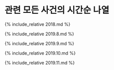 
관련 모든 사건의 시간순 나열
==========================
 
{% include_relative 2018.md %}

{% include_relative 2019.8.md %}

{% include_relative 2019.9.md %}

{% include_relative 2019.10.md %}

{% include_relative 2019.11.md %}




              
